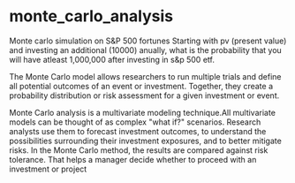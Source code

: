 # monte_carlo_analysis


 Monte carlo simulation on S&P 500 fortunes
Starting with pv (present value) and investing an additional (10000) anually, what is the probability that you will have atleast 1,000,000 after investing in s&p 500 etf.


The Monte Carlo model allows researchers to run multiple trials and define all potential outcomes of an event or investment. Together, they create a probability distribution or risk assessment for a given investment or event.


Monte Carlo analysis is a multivariate modeling technique.All multivariate models can be thought of as complex "what if?" scenarios. Research analysts use them to forecast investment outcomes, to understand the possibilities surrounding their investment exposures, and to better mitigate risks. In the Monte Carlo method, the results are compared against risk tolerance. That helps a manager decide whether to proceed with an investment or project


<!-- 

https://towardsdatascience.com/monte-carlo-simulations-with-python-part-1-f5627b7d60b0
https://pythonprogramming.net/monte-carlo-simulator-python/
https://towardsdatascience.com/best-investment-portfolio-via-monte-carlo-simulation-in-python-53286f3fe93
https://blog.quantinsti.com/portfolio-optimization-maximum-return-risk-ratio-python/
https://analyticsindiamag.com/a-primer-to-monte-carlo-simulation-in-python/
https://pypi.org/project/FinQuant/
https://www.udemy.com/course/investment-analysis-portfolio-management-with-python/
https://towardsdatascience.com/how-to-perform-scenario-analysis-of-a-financial-portfolio-in-python-c2a68f05dd1f -->